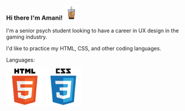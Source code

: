 ### Hi there I'm Amani! <img src="pngwing.com.png" width=40px>

I'm a senior psych student looking to have a career in UX design in the gaming industry. 

I'd like to practice my HTML, CSS, and other coding languages.

Languages:
<div>
<img src=https://github.com/devicons/devicon/blob/master/icons/html5/html5-original-wordmark.svg width=100px>
<img src=https://github.com/devicons/devicon/blob/master/icons/css3/css3-original-wordmark.svg width=100px>
</div>
